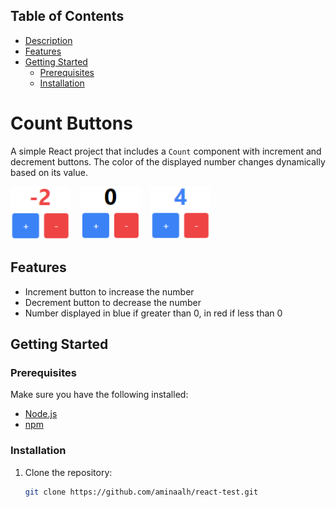## Table of Contents

- [Description](#count-buttons)
- [Features](#features)
- [Getting Started](#getting-started)
  - [Prerequisites](#prerequisites)
  - [Installation](#installation)

# Count Buttons

A simple React project that includes a `Count` component with increment and decrement buttons. The color of the displayed number changes dynamically based on its value.

![Project Result](/public/images/decrement.png)&nbsp;&nbsp;&nbsp;
![Project Result](/public/images/zero.png)&nbsp;&nbsp;&nbsp;
![Project Result](/public/images/increment.png)

## Features

- Increment button to increase the number
- Decrement button to decrease the number
- Number displayed in blue if greater than 0, in red if less than 0

## Getting Started

### Prerequisites

Make sure you have the following installed:

- [Node.js](https://nodejs.org/)
- [npm](https://www.npmjs.com/)

### Installation

1. Clone the repository:

   ```bash
   git clone https://github.com/aminaalh/react-test.git
